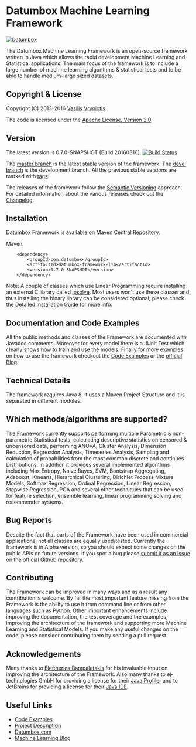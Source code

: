 Datumbox Machine Learning Framework
===================================

[![Datumbox](http://www.datumbox.com/img/logo.png)](http://www.datumbox.com/)

The Datumbox Machine Learning Framework is an open-source framework written in Java which allows the rapid development Machine Learning and Statistical applications. The main focus of the framework is to include a large number of machine learning algorithms & statistical tests and to be able to handle medium-large sized datasets. 

Copyright & License
-------------------

Copyright (C) 2013-2016 [Vasilis Vryniotis](http://blog.datumbox.com/author/bbriniotis/). 

The code is licensed under the [Apache License, Version 2.0](https://github.com/datumbox/datumbox-framework/blob/master/LICENSE).

Version
-------

The latest version is 0.7.0-SNAPSHOT (Build 20160316). [![Build Status](https://api.travis-ci.org/datumbox/datumbox-framework.png?branch=master)](https://travis-ci.org/datumbox/datumbox-framework)

The [master branch](https://github.com/datumbox/datumbox-framework/tree/master) is the latest stable version of the framework. The [devel branch](https://github.com/datumbox/datumbox-framework/tree/devel) is the development branch. All the previous stable versions are marked with [tags](https://github.com/datumbox/datumbox-framework/releases).

The releases of the framework follow the [Semantic Versioning](http://semver.org/) approach. For detailed information about the various releases check out the [Changelog](https://github.com/datumbox/datumbox-framework/blob/master/CHANGELOG.md).

Installation
------------

Datumbox Framework is available on [Maven Central Repository](http://search.maven.org/#search%7Cgav%7C1%7Cg%3A%22com.datumbox%22%20AND%20a%3A%22datumbox-framework%22). 

Maven:
```
    <dependency>
        <groupId>com.datumbox</groupId>
        <artifactId>datumbox-framework-lib</artifactId>
        <version>0.7.0-SNAPSHOT</version>
    </dependency>
```

Note: A couple of classes which use Linear Programming require installing an external C library called [lpsolve](http://sourceforge.net/projects/lpsolve/). Most users won't use these classes and thus installing the binary library can be considered optional; please check the [Detailed Installation Guide](http://blog.datumbox.com/how-to-install-and-use-the-datumbox-machine-learning-framework/) for more info.

Documentation and Code Examples
-------------------------------

All the public methods and classes of the Framework are documented with Javadoc comments. Moreover for every model there is a JUnit Test which clearly shows how to train and use the models. Finally for more examples on how to use the framework checkout the [Code Examples](https://github.com/datumbox/datumbox-framework-examples/) or the [official Blog](http://blog.datumbox.com/).

Technical Details
-----------------

The framework requires Java 8, it uses a Maven Project Structure and it is separated in different modules. 

Which methods/algorithms are supported?
---------------------------------------

The Framework currently supports performing multiple Parametric & non-parametric Statistical tests, calculating descriptive statistics on censored & uncensored data, performing ANOVA, Cluster Analysis, Dimension Reduction, Regression Analysis, Timeseries Analysis, Sampling and calculation of probabilities from the most common discrete and continues Distributions. In addition it provides several implemented algorithms including Max Entropy, Naive Bayes, SVM, Bootstrap Aggregating, Adaboost, Kmeans, Hierarchical Clustering, Dirichlet Process Mixture Models, Softmax Regression, Ordinal Regression, Linear Regression, Stepwise Regression, PCA and several other techniques that can be used for feature selection, ensemble learning, linear programming solving and recommender systems.

Bug Reports
-----------

Despite the fact that parts of the Framework have been used in commercial applications, not all classes are equally used/tested. Currently the framework is in Alpha version, so you should expect some changes on the public APIs on future versions. If you spot a bug please [submit it as an Issue](https://github.com/datumbox/datumbox-framework/issues) on the official Github repository. 

Contributing
------------

The Framework can be improved in many ways and as a result any contribution is welcome. By far the most important feature missing from the Framework is the ability to use it from command line or from other languages such as Python. Other important enhancements include improving the documentation, the test coverage and the examples, improving the architecture of the framework and supporting more Machine Learning and Statistical Models. If you make any useful changes on the code, please consider contributing them by sending a pull request.

Acknowledgements
----------------

Many thanks to [Eleftherios Bampaletakis](http://gr.linkedin.com/pub/eleftherios-bampaletakis/39/875/551) for his invaluable input on improving the architecture of the Framework. Also many thanks to ej-technologies GmbH for providing a license for their [Java Profiler](http://www.ej-technologies.com/products/jprofiler/overview.html) and to JetBrains for providing a license for their [Java IDE](https://www.jetbrains.com/idea/).

Useful Links
------------

- [Code Examples](https://github.com/datumbox/datumbox-framework-examples/)
- [Project Description](http://blog.datumbox.com/new-open-source-machine-learning-framework-written-in-java/)
- [Datumbox.com](http://www.datumbox.com/)
- [Machine Learning Blog](http://blog.datumbox.com/)

